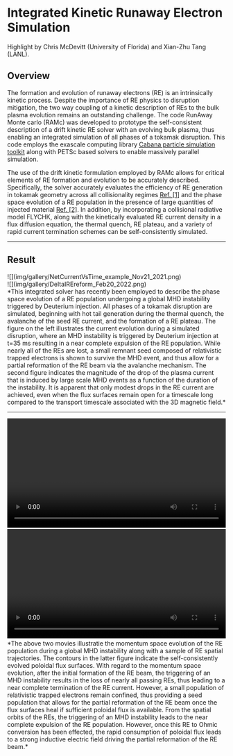 # Integrated Kinetic Runaway Electron Simulation
Highlight by Chris McDevitt (University of Florida) and Xian-Zhu Tang (LANL).


## Overview

The formation and evolution of runaway electrons (RE) is an intrinsically kinetic process. Despite the importance of RE physics to disruption mitigation, the two way coupling of a kinetic description of REs to the bulk plasma evolution remains an outstanding challenge. The code RunAway Monte carlo (RAMc) was developed to prototype the self-consistent description of a drift kinetic RE solver with an evolving bulk plasma, thus enabling an integrated simulation of all phases of a tokamak disruption. This code employs the exascale computing library [Cabana particle simulation toolkit](https://github.com/ECP-copa/Cabana)  along with PETSc based solvers to enable massively parallel simulation.

The use of the drift kinetic formulation employed by RAMc allows for critical elements of RE formation and evolution to be accurately described. Specifically, the solver accurately evaluates the efficiency of RE generation in tokamak geometry across all collisionality regimes [Ref. [1]](https://iopscience.iop.org/article/10.1209/0295-5075/127/45001/meta) and the phase space evolution of a RE population in the presence of large quantities of injected material [Ref. [2]](https://iopscience.iop.org/article/10.1088/1361-6587/aaf4d1/meta). In addition, by incorporating a collisional radiative model FLYCHK, along with the kinetically evaluated RE current density in a flux diffusion equation, the thermal quench, RE plateau, and a variety of rapid current termination schemes can be self-consistently simulated. 

----

## Result

<div class="col-md-6 news-table" markdown="1">
![](img/gallery/NetCurrentVsTime_example_Nov21_2021.png)
</div><div class="col-md-6 news-table" markdown="1">
![](img/gallery/DeltaIREreform_Feb20_2022.png)
</div>
*This integrated solver has recently been employed to describe the phase space evolution of a RE population undergoing a global MHD instability triggered by Deuterium injection. All phases of a tokamak disruption are simulated, beginning with hot tail generation during the thermal quench, the avalanche of the seed RE current, and the formation of a RE plateau. The figure on the left illustrates the current evolution during a simulated disruption, where an MHD instability is triggered by Deuterium injection at t=35 ms resulting in a near complete expulsion of the RE population. While nearly all of the REs are lost, a small remnant seed composed of relativistic trapped electrons is shown to survive the MHD event, and thus allow for a partial reformation of the RE beam via the avalanche mechanism. The second figure indicates the magnitude of the drop of the plasma current that is induced by large scale MHD events as a function of the duration of the instability. It is apparent that only modest drops in the RE current are achieved, even when the flux surfaces remain open for a timescale long compared to the transport timescale associated with the 3D magnetic field.*

----

<div class="col-md-6 news-table" markdown="1">
<video controls preload="metadata" width="100%">
    <source src="../img/gallery/MomDistMovie_2.mp4" type="video/mp4">
    Sorry, your browser doesn't support embedded videos.
</video>
</div><div class="col-md-6 news-table" markdown="1">
<video controls preload="metadata" width="100%">
    <source src="../img/gallery/PolFluxMovie.mp4" type="video/mp4">
    Sorry, your browser doesn't support embedded videos.
</video>
</div>
*The above two movies illustratie the momentum space evolution of the RE population during a global MHD instability along with a sample of RE spatial trajectories. The contours in the latter figure indicate the self-consistently evolved poloidal flux surfaces. With regard to the momentum space evolution, after the initial formation of the RE beam, the triggering of an MHD instability results in the loss of nearly all passing REs, thus leading to a near complete termination of the RE current. However, a small population of relativistic trapped electrons remain confined, thus providing a seed population that allows for the partial reformation of the RE beam once the flux surfaces heal if sufficient poloidal flux is available. From the spatial orbits of the REs, the triggering of an MHD instability leads to the near complete expulsion of the RE population. However, once this RE to Ohmic conversion has been effected, the rapid consumption of poloidal flux leads to a strong inductive electric field driving the partial reformation of the RE beam.*

<script type="text/x-mathjax-config">MathJax.Hub.Config({TeX: {equationNumbers: {autoNumber: "all"}}, tex2jax: {inlineMath: [['$','$']]}});</script>
<script type="text/javascript" src="https://cdnjs.cloudflare.com/ajax/libs/mathjax/2.7.2/MathJax.js?config=TeX-AMS_HTML"></script>
